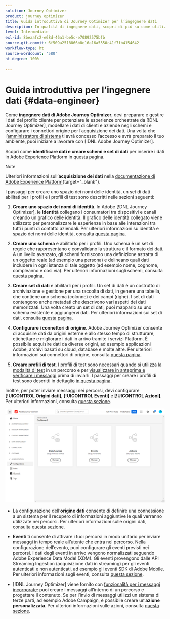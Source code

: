 ```yaml
---
solution: Journey Optimizer
product: journey optimizer
title: Guida introduttiva di Journey Optimizer per l’ingegnere dati
description: In qualità di ingegnere dati, scopri di più su come utilizzare Journey Optimizer
level: Intermediate
exl-id: 8beaafc2-e68d-46a1-be5c-e70892575bfb
source-git-commit: 6f509a2518866b8e16a16a5550c41f7fb4154642
workflow-type: ht
source-wordcount: '580'
ht-degree: 100%

---
```


# Guida introduttiva per l’ingegnere dati {#data-engineer}

Come **ingegnere dati di Adobe Journey Optimizer**, devi preparare e gestire i dati del profilo cliente per potenziare le esperienze orchestrate da [!DNL Journey Optimizer], modellare i dati di clienti e aziende negli schemi e configurare i connettori origine per l’acquisizione dei dati. Una volta che l’[amministratore di sistema](administrator.md) ti avrà concesso l’accesso e avrà preparato il tuo ambiente, puoi iniziare a lavorare con [!DNL Adobe Journey Optimizer].


Scopri come **identificare dati e creare schemi e set di dati** per inserire i dati in Adobe Experience Platform in questa pagina.

>[!NOTE]
>
>Ulteriori informazioni sull’**acquisizione dei dati** nella [documentazione di Adobe Experience Platform](https://experienceleague.adobe.com/docs/experience-platform/ingestion/home.html?lang=it){target=&quot;_blank&quot;}.

I passaggi per creare uno spazio dei nomi delle identità, un set di dati abilitati per i profili e i profili di test sono descritti nelle sezioni seguenti:

1. **Creare uno spazio dei nomi di identità**. In Adobe [!DNL Journey Optimizer], le **Identità** collegano i consumatori tra dispositivi e canali creando un grafico delle identità. Il grafico delle identità collegato viene utilizzato per personalizzare le esperienze in base alle interazioni tra tutti i punti di contatto aziendali.  Per ulteriori informazioni su identità e spazio dei nomi delle identità, consulta [questa pagina](../../segment/get-started-identity.md).

1. **Creare uno schema** e abilitarlo per i profili. Uno schema è un set di regole che rappresentano e convalidano la struttura e il formato dei dati. A un livello avanzato, gli schemi forniscono una definizione astratta di un oggetto reale (ad esempio una persona) e delineano quali dati includere in ogni istanza di tale oggetto (ad esempio nome, cognome, compleanno e così via).  Per ulteriori informazioni sugli schemi, consulta [questa pagina](../../data/get-started-schemas.md).

1. **Creare set di dati** e abilitarli per i profili. Un set di dati è un costrutto di archiviazione e gestione per una raccolta di dati, in genere una tabella, che contiene uno schema (colonne) e dei campi (righe). I set di dati contengono anche metadati che descrivono vari aspetti dei dati memorizzati. Una volta creato un set di dati, puoi mapparlo su uno schema esistente e aggiungervi dati. Per ulteriori informazioni sui set di dati, consulta [questa pagina](../../data/get-started-datasets.md).

1. **Configurare i connettori di origine**. Adobe Journey Optimizer consente di acquisire dati da origini esterne e allo stesso tempo di strutturare, etichettare e migliorare i dati in arrivo tramite i servizi Platform. È possibile acquisire dati da diverse origini, ad esempio applicazioni Adobe, archivi basati su cloud, database e molte altre. Per ulteriori informazioni sui connettori di origine, consulta [questa pagina](../get-started-sources.md).

1. **Creare profili di test**. I profili di test sono necessari quando si utilizza la [modalità di test](../../building-journeys/testing-the-journey.md) in un percorso e per [visualizzare in anteprima e verificare i messaggi](../../design/preview.md) prima di inviarli. I passaggi per creare i profili di test sono descritti in dettaglio [in questa pagina](../../segment/creating-test-profiles.md).


Inoltre, per poter inviare messaggi nei percorsi, devi configurare **[!UICONTROL Origini dati]**, **[!UICONTROL Eventi]** e **[!UICONTROL Azioni]**. Per ulteriori informazioni, consulta [questa sezione](../../configuration/about-data-sources-events-actions.md).

![](../assets/admin-menu.png)

* La configurazione dell‘**origine dati** consente di definire una connessione a un sistema per il recupero di informazioni aggiuntive le quali verranno utilizzate nei percorsi. Per ulteriori informazioni sulle origini dati, consulta [questa sezione](../../datasource/about-data-sources.md).

* **Eventi** ti consente di attivare i tuoi percorsi in modo unitario per inviare messaggi in tempo reale all’utente che entra nel percorso. Nella configurazione dell’evento, puoi configurare gli eventi previsti nei percorsi. I dati degli eventi in arrivo vengono normalizzati seguendo Adobe Experience Data Model (XDM). Gli eventi provengono dalle API Streaming Ingestion (acquisizione dati in streaming) per gli eventi autenticati e non autenticati, ad esempio gli eventi SDK di Adobe Mobile. Per ulteriori informazioni sugli eventi, consulta [questa sezione](../../event/about-events.md).

* [!DNL Journey Optimizer] viene fornito con [funzionalità per i messaggi incorporate](../../messages/get-started-content.md): puoi creare i messaggi all’interno di un percorso e progettare il contenuto. Se per l’invio di messaggi utilizzi un sistema di terze parti, ad esempio Adobe Campaign, è possibile creare un‘**azione personalizzata**. Per ulteriori informazioni sulle azioni, consulta [questa sezione](../../action/action.md).
